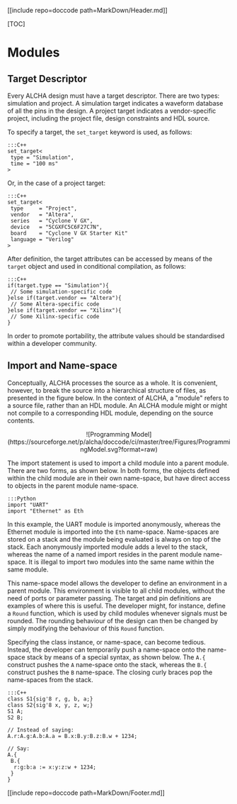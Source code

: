 [[include repo=doccode path=MarkDown/Header.md]]

[TOC]

# Modules
## Target Descriptor
Every ALCHA design must have a target descriptor.  There are two types: simulation and project.  A simulation target indicates a waveform database of all the pins in the design.  A project target indicates a vendor-specific project, including the project file, design constraints and HDL source.

To specify a target, the `set_target` keyword is used, as follows:

    :::C++
    set_target<
     type = "Simulation",
     time = "100 ms"
    >

Or, in the case of a project target:

    :::C++
    set_target<
     type     = "Project",
     vendor   = "Altera",
     series   = "Cyclone V GX",
     device   = "5CGXFC5C6F27C7N",
     board    = "Cyclone V GX Starter Kit"
     language = "Verilog"
    >

After definition, the target attributes can be accessed by means of the `target` object and used in conditional compilation, as follows:

    :::C++
    if(target.type == "Simulation"){
     // Some simulation-specific code
    }else if(target.vendor == "Altera"){
     // Some Altera-specific code
    }else if(target.vendor == "Xilinx"){
     // Some Xilinx-specific code
    }

In order to promote portability, the attribute values should be standardised within a developer community.

## Import and Name-space
Conceptually, ALCHA processes the source as a whole. It is convenient, however, to break the source into a hierarchical structure of files, as presented in the figure below.  In the context of ALCHA, a "module" refers to a source file, rather than an HDL module. An ALCHA module might or might not compile to a corresponding HDL module, depending on the source contents.

<center markdown>![Programming Model](https://sourceforge.net/p/alcha/doccode/ci/master/tree/Figures/ProgrammingModel.svg?format=raw)</center>

The import statement is used to import a child module into a parent module. There are two forms, as shown below. In both forms, the objects defined within the child module are in their own name-space, but have direct access to objects in the parent module name-space.

    :::Python
    import "UART"
    import "Ethernet" as Eth

In this example, the UART module is imported anonymously, whereas the Ethernet module is imported into the `Eth` name-space.  Name-spaces are stored on a stack and the module being evaluated is always on top of the stack. Each anonymously imported module adds a level to the stack, whereas the name of a named import resides in the parent module name-space.  It is illegal to import two modules into the same name within the same module.

This name-space model allows the developer to define an environment in a parent module. This environment is visible to all child modules, without the need of ports or parameter passing. The target and pin definitions are examples of where this is useful. The developer might, for instance, define a `Round` function, which is used by child modules whenever signals must be rounded. The rounding behaviour of the design can then be changed by simply modifying the behaviour of this `Round` function.

Specifying the class instance, or name-space, can become tedious. Instead, the developer can temporarily push a name-space onto the name-space stack by means of a special syntax, as shown below. The `A.{` construct pushes the `A` name-space onto the stack, whereas the `B.{` construct pushes the `B` name-space. The closing curly braces pop the name-spaces from the stack.

    :::C++
    class S1{sig'8 r, g, b, a;}
    class S2{sig'8 x, y, z, w;}
    S1 A;
    S2 B;

    // Instead of saying:
    A.r:A.g:A.b:A.a = B.x:B.y:B.z:B.w + 1234;

    // Say:
    A.{
     B.{
      r:g:b:a := x:y:z:w + 1234;
     }
    }

[[include repo=doccode path=MarkDown/Footer.md]]

